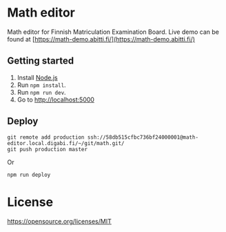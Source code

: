 # Math editor
Math editor for Finnish Matriculation Examination Board.
Live demo can be found at [https://math-demo.abitti.fi/](https://math-demo.abitti.fi/)

## Getting started

1. Install [Node.js](https://nodejs.org/en/) 
2. Run `npm install`.
3. Run `npm run dev`.
4. Go to [http://localhost:5000](http://localhost:5000)

## Deploy

    git remote add production ssh://58db515cfbc736bf24000001@math-editor.local.digabi.fi/~/git/math.git/
    git push production master 

Or

    npm run deploy

# License

https://opensource.org/licenses/MIT
